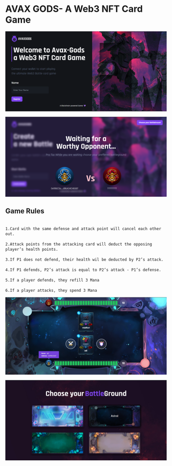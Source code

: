 # AVAX GODS- A Web3 NFT Card Game

![Home Image](./home.png)

![Player Waiting Area](./wait.png)

## Game Rules
```shell

1.Card with the same defense and attack point will cancel each other out.

2.Attack points from the attacking card will deduct the opposing player’s health points.

3.If P1 does not defend, their health wil be deducted by P2’s attack.

4.If P1 defends, P2’s attack is equal to P2’s attack - P1’s defense.

5.If a player defends, they refill 3 Mana

6.If a player attacks, they spend 3 Mana

```

![BattleGround Image](./battleground.png)

![Battleground Options](./options.png)


